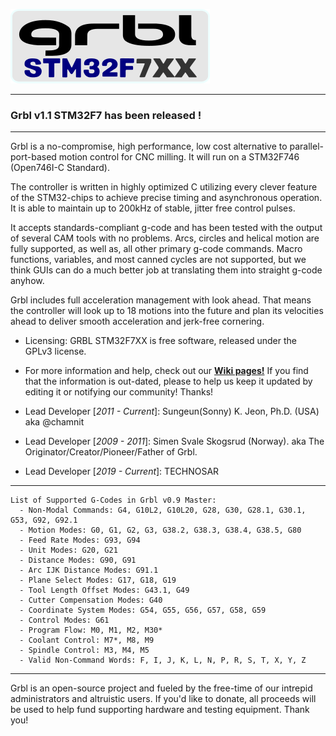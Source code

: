 ![GitHub Logo](https://github.com/technosar/media/blob/master/grbl32%20logo.png)
***

### Grbl v1.1 STM32F7 has been released !

***

Grbl is a no-compromise, high performance, low cost alternative to parallel-port-based motion control for CNC milling. It will run on a STM32F746 (Open746I-C Standard). 

The controller is written in highly optimized C utilizing every clever feature of the STM32-chips to achieve precise timing and asynchronous operation. It is able to maintain up to 200kHz of stable, jitter free control pulses.

It accepts standards-compliant g-code and has been tested with the output of several CAM tools with no problems. Arcs, circles and helical motion are fully supported, as well as, all other primary g-code commands. Macro functions, variables, and most canned cycles are not supported, but we think GUIs can do a much better job at translating them into straight g-code anyhow.

Grbl includes full acceleration management with look ahead. That means the controller will look up to 18 motions into the future and plan its velocities ahead to deliver smooth acceleration and jerk-free cornering.

* Licensing: GRBL STM32F7XX is free software, released under the GPLv3 license.

* For more information and help, check out our **[Wiki pages!](https://github.com/technosar/GRBL_STM32/wiki)** If you find that the information is out-dated, please to help us keep it updated by editing it or notifying our community! Thanks!

* Lead Developer [_2011 - Current_]: Sungeun(Sonny) K. Jeon, Ph.D. (USA) aka @chamnit

* Lead Developer [_2009 - 2011_]: Simen Svale Skogsrud (Norway). aka The Originator/Creator/Pioneer/Father of Grbl.

* Lead Developer [_2019 - Current_]: TECHNOSAR

***

``` 
List of Supported G-Codes in Grbl v0.9 Master:
  - Non-Modal Commands: G4, G10L2, G10L20, G28, G30, G28.1, G30.1, G53, G92, G92.1
  - Motion Modes: G0, G1, G2, G3, G38.2, G38.3, G38.4, G38.5, G80
  - Feed Rate Modes: G93, G94
  - Unit Modes: G20, G21
  - Distance Modes: G90, G91
  - Arc IJK Distance Modes: G91.1
  - Plane Select Modes: G17, G18, G19
  - Tool Length Offset Modes: G43.1, G49
  - Cutter Compensation Modes: G40
  - Coordinate System Modes: G54, G55, G56, G57, G58, G59
  - Control Modes: G61
  - Program Flow: M0, M1, M2, M30*
  - Coolant Control: M7*, M8, M9
  - Spindle Control: M3, M4, M5
  - Valid Non-Command Words: F, I, J, K, L, N, P, R, S, T, X, Y, Z
```

-------------
Grbl is an open-source project and fueled by the free-time of our intrepid administrators and altruistic users. If you'd like to donate, all proceeds will be used to help fund supporting hardware and testing equipment. Thank you!
